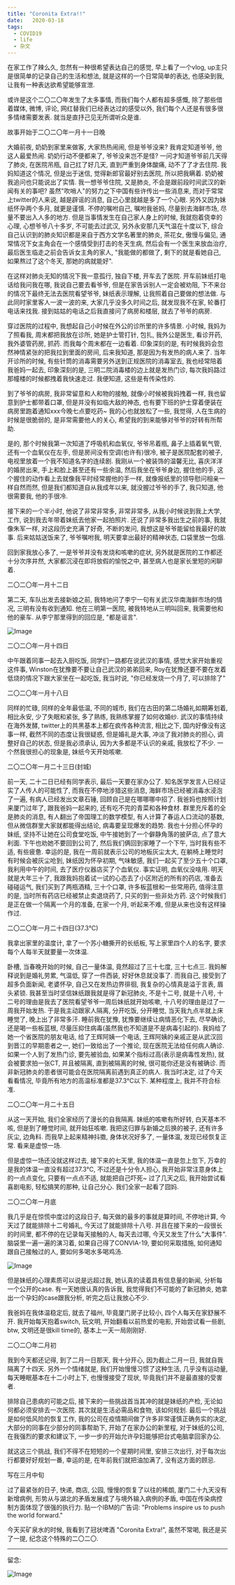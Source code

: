 ```yaml
---
title: "Coronita Extra!!"
date:   2020-03-18
tags:
  - COVID19
  - life
  - 杂文
---
```


在家工作了辣么久, 忽然有一种很希望表达自己的感觉, 早上看了一个vlog, up主只是很简单的记录自己的生活和想法, 就是这样的一个日常简单的表达, 也感染到我, 让我有一种表达欲希望能够宣泄.

或许是这个二〇二〇年发生了太多事情, 而我们每个人都有超多感慨, 除了那些借着媒体, 微博, 评论, 网红替我们已经表达过的感受以外, 我们每个人还是有很多很多情绪需要发表. 就当是直抒己见无所谓听众是谁.

故事开始于二〇二〇年一月十一日晚

大婚前夜, 奶奶到家里来做客, 大家热热闹闹, 但是爷爷没来? 我肯定知道爷爷, 他这人最爱热闹. 奶奶行动不便都来了, 爷爷没来岂不是怪? 一问才知道爷爷前几天得了肺炎, 在医院吊瓶, 自己扛了好几天, 直到严重到身体酸痛, 动不了了才去住院. 我妈知道这个情况, 但是出于迷信, 觉得新郎官最好别去医院, 所以把我瞒着. 奶奶被我追问也只能说出了实情. 我一想爷爷住院, 又是肺炎, 不会是跟前段时间武汉的新闻有关的事吧? 虽然"吹哨人"的努力之下中国有些许传出一些消息来, 而对于常常上twitter的人来说, 越是辟谣的消息, 自己心里就越是多了一个心眼. 另外又因为妹纸怀孕两个多月, 就更是谨慎. 不停的嘱咐自己, 嘱咐我爸妈, 尽量别去海鲜市场, 尽量不要出入人多的地方. 但是当事情发生在自己家人身上的时候, 我就抱着侥幸的心理, 心想爷爷八十多岁, 不可能去过武汉, 另外永安那几天气温在十度以下, 综合自己认识到的肺炎知识都是来自于西方文学名著里的肺炎, 茶花女, 傲慢与偏见, 通常情况下女主角会在一个感情受到打击的冬天生病, 然后会有一个医生来放血治疗, 最后医生临走之前会告诉女主角的家人, "我能做的都做了, 剩下的就是看她自己, 如果熬过了这个冬天, 那她的病就能好". 

在这样对肺炎无知的情况下我一意孤行, 独自下楼, 开车去了医院. 开车前妹纸打电话给我问我在哪, 我说自己要去看爷爷, 但是在家告诉别人一定会被劝阻, 下不来台的情况下最终无法去医院看望爷爷, 妹纸表示理解, 让我照着自己要做的想法做. 与此同时家里客人一波一波的来, 大家几乎没多久时间之后, 就发现我不在家, 轮番打电话来找我. 接到姑姑的电话之后我直接问了病房和楼层, 就去了爷爷的病房.

穿过医院的过程中, 我想起自己小时候在外公的诊所里的许多情景. 小时候, 我妈为了照看我, 周末都把我放在诊所, 她是护士管打针, 包扎, 我外公是医生, 看诊开药, 我外婆管药房, 抓药. 而我每个周末都在一边看着. 印象深刻的是, 有时候我妈会忽然神情紧张的把我拉到里面的房间, 后来我知道, 那是因为有发热的病人来了. 当年开诊所的时候, 有些针筒的消毒需要另外送到正规医院的消毒室去, 我也经常陪着我爸妈一起去, 印象深刻的是, 三明二院消毒楼的边上就是发热门诊, 每次我妈路过那幢楼的时候都拽着我快速走过. 我便知道, 这些是有传染性的.

到了爷爷的病房, 我非常留意和人和物的接触, 就像小时候被我妈拽着一样, 我也留意到护士都带着口罩, 但是并没有如临大敌的神态, 也有要下班的护士穿着便装在病房里跑着通知xxx今晚七点要吃药~ 我的心也就放松了一些, 我觉得, 人在生病的时候是很脆弱的, 是非常需要他人的关心, 希望我的到来能够对爷爷的好转有所帮助. 

是的, 那个时候我第一次知道了呼吸机和血氧仪, 爷爷吊着瓶, 鼻子上插着氧气管, 还有一个血氧仪在左手, 但是房间没有空调(也许有)很冷, 被子是医院配套的被子, 电视里放着一个我不知道名字的连续剧. 我刚从一个被装饰的温馨无比, 喜庆洋洋的婚房出来, 手上和脸上甚至还有一些余温, 然后我坐在爷爷身边, 握住他的手, 这个握住的动作看上去就像我平时经常握他的手一样, 就像报纸里的领导慰问相亲一样自然而然, 但是我们都知道自从我成年以来, 就没握过爷爷的手了, 我只知道, 他很需要我, 他的手很冷.
 
接下来的一个半小时, 他说了非常非常多, 非常非常多, 从我小时候说到我上大学, 工作, 说到我去年带着妹纸去他家一起拍照片. 还说了非常多我出生之前的事, 我就像朱军一样, 对这段历史充满了好奇, 不断的发问, 我想这是爷爷能留给我最好的故事. 后来姑姑送饭来了, 爷爷嘱咐我, 明天要拿出最好的精神状态, 口袋里放一包烟.

回到家我放心多了, 一是爷爷并没有发烧和咳嗽的症状, 另外就是医院的工作都还十分次序井然, 大家都沉浸在即将放假的愉悦之中, 甚至病人也是家长里短的闲聊着.

二〇二〇年一月十二日

第二天, 车队出发去接新娘之前, 我特地问了李宁一句有关武汉华南海鲜市场的情况, 三明有没有收到通知. 他在三明第一医院, 被我特地从三明叫回来, 我需要他和他的豪车. 从李宁那里得到的回应是, "都是谣言".

![Image](/2020-03-18-coronita-extra/pic1.jpg)

二〇二〇年一月十四日

中午跟着同事一起去入厨吃饭, 同学们一路都在说武汉的事情, 感觉大家开始重视这件事, Winston在犹豫要不要让自己武汉的弟弟回来, Roy在犹豫还要不要在发着低烧的情况下跟大家坐在一起吃饭, 我当时说, "你已经发烧一个月了, 可以排除了"

二〇二〇年一月十八日

同样的忙碌, 同样的全年最低温, 不同的城市, 我们在古田的第二场婚礼如期筹划着, 相比永安, 少了失眠和紧张, 多了熟练, 我熟练掌握了如何收婚纱. 武汉的事情持续在海外发酵, twitter上的共黑基本上都在疯传各种流言, 相比之下, 国内好像没有这事一样, 截然不同的态度让我很疑惑, 但是婚礼是大事, 冲淡了我对肺炎的担心, 调整好自己的状态, 但是我必须承认, 因为大多都是不认识的亲戚, 我放松了不少. 一个然我很担心的现象是, 妹纸今天开始咳嗽.

二〇二〇年一月二十三日(封城)

前一天, 二十二日已经有同学表示, 最后一天要在家办公了. 知名医学发言人已经证实了人传人的可能性了, 而我在不停地涉猎这些消息, 海鲜市场已经被消毒水浸泡了一遍, 有病人已经发出文章石锤, 回顾自己是在哪哪哪中招了. 我爸妈也按照计划来厦门过年了, 跟我爸妈一起来的, 还有吃不完的青菜和各种食材. 群里充斥着的全是肺炎的消息, 有人翻出了帝国理工的数学模型, 有人计算了春运人口流动的基数, 但从微信群里大家就都能得出结论, 病毒要呈现爆发的趋势. 我也十分担心怀孕的妹纸, 坚持不让她在公司食堂吃饭, 中午接她到了一个僻静角落的披萨店, 点了意大利面. 下午也劝她不要回到公司了, 然后我们俩回到家睡了一个下午, 当时我有些不适, 有些疲惫. 幸运的是, 我在一周前就表示公司的地板灰尘太大, 在躺椅上睡觉时有时候会被灰尘呛到, 妹纸因为怀孕初期, 气味敏感, 我们一起买了至少五十个口罩, 我利用中午的时间, 去了医疗仪器店买了个血氧仪. 事实证明, 血氧仪没啥用. 明天就是大年三十了, 我跟我妈抱着试一试的心态去了小区附近的所有的药店, 准备去碰碰运气, 我们买到了两瓶酒精, 三十个口罩, 许多板蓝根和一些常用药, 值得注意的是, 当时所有药店已经被禁止卖退烧药了, 只买的到一些非处方药. 这个时候我们是正在做一个隔离一个月的准备, 在家一个月, 听起来不难, 但是从来也没有这样操作过.

二〇二〇年一月二十四日(37.3℃)

我拿出家里的温度计, 拿了一个苏小糖撕开的长纸板, 写上家里四个人的名字, 要求每个人每半天就要量一次体温.

卧槽, 当春晚开始的时候, 自己一量体温, 竟然超过了三十七度, 三十七点三. 我妈解释说到是婚礼劳累, 气温低, 穿了一件西装, 好好休息就没事了. 而我自己, 接受到了超多负面新闻, 老婆怀孕, 自己又在发热边界徘徊, 我复杂的心情真是溢于言表, 眉头紧锁. 我甚至当时坚信妹纸跟我就是得了新冠肺炎, 不是十二号, 就是十八号, 十二号的理由是我去了医院看望爷爷一周后妹纸就开始咳嗽, 十八号的理由是过了一周我开始发热. 于是我主动跟家人隔离, 分开吃饭, 分开睡觉, 当天我九点半就上床睡觉了, 晚上出了非常多汗. 睡前我在犹豫, 犹豫要继续让病情恶化下去, 尽早确诊, 还是喝一些板蓝根, 尽量压抑住病毒(虽然我也不知道是不是病毒引起的). 我妈给了她一个省医院的朋友电话, 给了王辉阿姨一个电话, 王辉阿姨的亲戚正是从武汉回到晋江的早期患者之一, 她们一致给出了一个推论, 现在医院无法给任何病人确诊. 如果一个人到了发热门诊, 要先被验血, 如果某个指标过高(表示是病毒性发热), 就会被要求拍一张CT, 并且被隔离, 直到被隔离的时候, 很可能你还是没有被确诊. 而非新冠肺炎的患者很可能会在医院隔离前遇到真正的病人. 我当时决定, 过了今天看看情况, 毕竟所有地方的高温标准都是37.3℃以下. 某种程度上, 我并不符合标准.

二〇二〇年一月二十五日

从这一天开始, 我们全家经历了漫长的自我隔离. 妹纸的咳嗽有所好转, 白天基本不咳, 但是到了睡觉时间, 就开始狂咳嗽. 我把这归罪与新婚之后换的被子, 还有许多灰尘, 边角料. 而我早上起来精神抖擞, 身体状况好多了, 一量体温, 发现已经恢复正常. 看来是虚惊一场.

但是虚惊一场还没就这样过去, 接下来的七天里, 我的体温一直是忽上忽下, 万幸的是我的体温一直没有超过37.3℃, 不过还是十分令人担心, 我开始非常注意身体上的一点点变化, 只要有一点点不适, 就能把自己吓死~ 过了几天之后, 我开始尝试看喜剧电影, 轻松搞笑的那种, 让自己分心. 我们全家一起看了囧妈.

二〇二〇年一月底

我几乎是在惊慌中度过的这段日子, 每天做的最多的事就是算时间, 不停地计算, 今天过了就能排除十二号婚礼, 今天过了就能排除十八号. 并且在接下来的一段很长的时间里, 都不停的在记录每天接触的人, 每天去过哪, 今天又发生了什么"大事件". 脑袋里一遍一遍的演习着, 如果自己得了CONVIA-19, 要如何采取措施, 如何通知跟自己接触过的人, 要如何多喝水多喝鸡汤.

![Image](/2020-03-18-coronita-extra/pic2.jpg)

但是妹纸的心理素质可以说是远超过我, 她认真的读着具有信息量的新闻, 分析每一个公开的case. 有一天她很认真的告诉我, 我觉得我们不可能的了新冠肺炎, 她拿出一个孕妇的case跟我分析, 听完之后让我放心不少.

我爸妈在我体温稳定后, 就去了福州, 毕竟厦门房子比较小, 四个人每天在家舒展不开. 我开始每天抱着switch, 玩文明, 开始翻看以前热爱的电影, 开始尝试看一些剧, btw, 文明还是很kill time的,  基本上一天一局刚刚好.

二〇二〇年二月初

我到今天都还记得, 到了二月一日那天, 我十分开心, 因为截止二月一日, 我就自我隔离了十四天. 另外一个情绪就是, 我们开始慢慢习惯了这种生活, 几乎没有运动量, 每天睡眠基本在十二小时上下, 也慢慢接受了现状, 毕竟我们并不是最直接的受害者. 

排除自己患病的可能之后, 接下来的一些挑战首当其冲的就是妹纸的产检, 无论如何都必须安排去一次医院. 其次就是生活必需品和食物, 该如何规划. 最后一个挑战是如何低风险的恢复工作, 我的公司在疫情期间做了许多非常谨慎正确务实的决定, 大部分的同事在少部分的同事帮助下, 开始了在家办公的新里程, 对于妹纸的公司, 在我强烈的要求和建议下, 一步一步的开始允许孕妇能够把台式电脑拿回家办公. 

就这这三个挑战, 我们不得不在短短的一个星期时间里, 安排三次出行, 对于每次出行都要好好规划一番, 幸运的是, 在年前我们就把油加满了, 没有这方面的顾忌.

写在三月中旬

过了最紧张的日子, 快递, 商店, 公园, 慢慢的恢复了以往的稀朗, 厦门二十九天没有新增病例, 形势从与湖北的矛盾发展成了与境外输入病例的矛盾, 中国在传染病控制方面体现了很强的执行力. 贴一个IBM的广告词: "Problems inspire us to push the world forward."

今天买矿泉水的时候, 我看到了冠状啤酒 "Coronita Extra!", 虽然不常喝, 我还是买了一提, 纪念这个特殊的二〇二〇.

___

留念: 

![Image](/2020-03-18-coronita-extra/pic3.jpeg)
